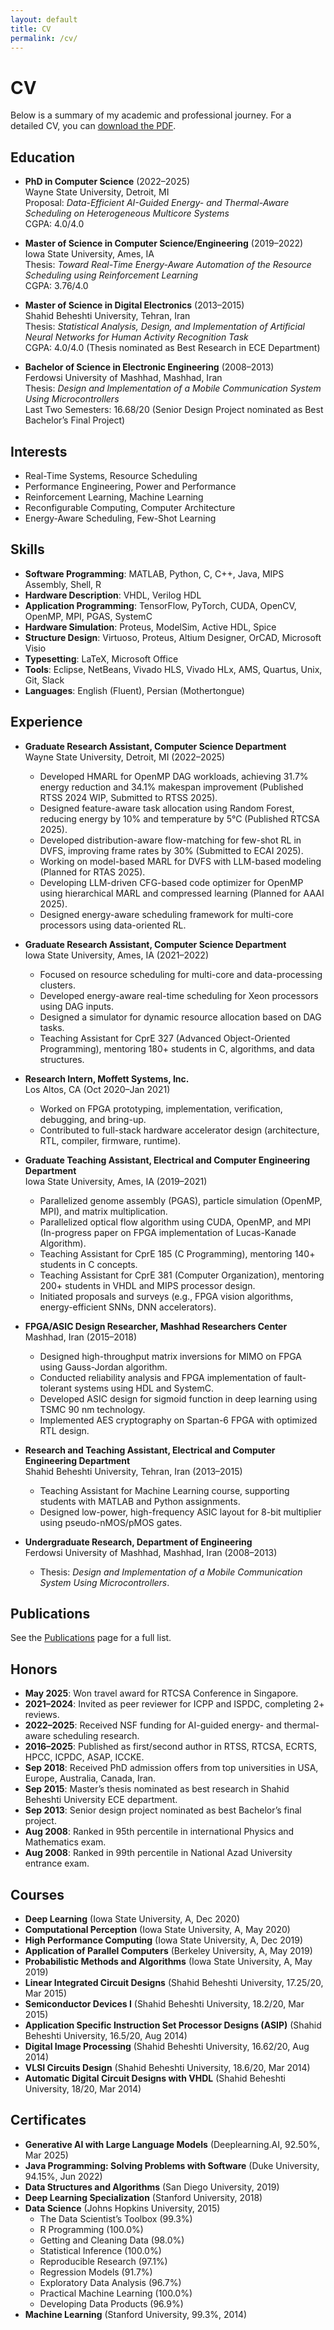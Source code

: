 ```yaml
---
layout: default
title: CV
permalink: /cv/
---
```


# CV

Below is a summary of my academic and professional journey. For a detailed CV, you can [download the PDF](https://drive.google.com/file/d/1MIBMP1KqHO3HnNIuELnxrwSHhtVKOlwc/view?usp=sharing).

## Education

- **PhD in Computer Science** (2022–2025)  
  Wayne State University, Detroit, MI  
  Proposal: *Data-Efficient AI-Guided Energy- and Thermal-Aware Scheduling on Heterogeneous Multicore Systems*  
  CGPA: 4.0/4.0

- **Master of Science in Computer Science/Engineering** (2019–2022)  
  Iowa State University, Ames, IA  
  Thesis: *Toward Real-Time Energy-Aware Automation of the Resource Scheduling using Reinforcement Learning*  
  CGPA: 3.76/4.0

- **Master of Science in Digital Electronics** (2013–2015)  
  Shahid Beheshti University, Tehran, Iran  
  Thesis: *Statistical Analysis, Design, and Implementation of Artificial Neural Networks for Human Activity Recognition Task*  
  CGPA: 4.0/4.0 (Thesis nominated as Best Research in ECE Department)

- **Bachelor of Science in Electronic Engineering** (2008–2013)  
  Ferdowsi University of Mashhad, Mashhad, Iran  
  Thesis: *Design and Implementation of a Mobile Communication System Using Microcontrollers*  
  Last Two Semesters: 16.68/20 (Senior Design Project nominated as Best Bachelor’s Final Project)

## Interests

- Real-Time Systems, Resource Scheduling
- Performance Engineering, Power and Performance
- Reinforcement Learning, Machine Learning
- Reconfigurable Computing, Computer Architecture
- Energy-Aware Scheduling, Few-Shot Learning

## Skills

- **Software Programming**: MATLAB, Python, C, C++, Java, MIPS Assembly, Shell, R
- **Hardware Description**: VHDL, Verilog HDL
- **Application Programming**: TensorFlow, PyTorch, CUDA, OpenCV, OpenMP, MPI, PGAS, SystemC
- **Hardware Simulation**: Proteus, ModelSim, Active HDL, Spice
- **Structure Design**: Virtuoso, Proteus, Altium Designer, OrCAD, Microsoft Visio
- **Typesetting**: LaTeX, Microsoft Office
- **Tools**: Eclipse, NetBeans, Vivado HLS, Vivado HLx, AMS, Quartus, Unix, Git, Slack
- **Languages**: English (Fluent), Persian (Mothertongue)

## Experience

- **Graduate Research Assistant, Computer Science Department**  
  Wayne State University, Detroit, MI (2022–2025)  
  - Developed HMARL for OpenMP DAG workloads, achieving 31.7% energy reduction and 34.1% makespan improvement (Published RTSS 2024 WIP, Submitted to RTSS 2025).  
  - Designed feature-aware task allocation using Random Forest, reducing energy by 10% and temperature by 5°C (Published RTCSA 2025).  
  - Developed distribution-aware flow-matching for few-shot RL in DVFS, improving frame rates by 30% (Submitted to ECAI 2025).  
  - Working on model-based MARL for DVFS with LLM-based modeling (Planned for RTAS 2025).  
  - Developing LLM-driven CFG-based code optimizer for OpenMP using hierarchical MARL and compressed learning (Planned for AAAI 2025).  
  - Designed energy-aware scheduling framework for multi-core processors using data-oriented RL.

- **Graduate Research Assistant, Computer Science Department**  
  Iowa State University, Ames, IA (2021–2022)  
  - Focused on resource scheduling for multi-core and data-processing clusters.  
  - Developed energy-aware real-time scheduling for Xeon processors using DAG inputs.  
  - Designed a simulator for dynamic resource allocation based on DAG tasks.  
  - Teaching Assistant for CprE 327 (Advanced Object-Oriented Programming), mentoring 180+ students in C, algorithms, and data structures.

- **Research Intern, Moffett Systems, Inc.**  
  Los Altos, CA (Oct 2020–Jan 2021)  
  - Worked on FPGA prototyping, implementation, verification, debugging, and bring-up.  
  - Contributed to full-stack hardware accelerator design (architecture, RTL, compiler, firmware, runtime).

- **Graduate Teaching Assistant, Electrical and Computer Engineering Department**  
  Iowa State University, Ames, IA (2019–2021)  
  - Parallelized genome assembly (PGAS), particle simulation (OpenMP, MPI), and matrix multiplication.  
  - Parallelized optical flow algorithm using CUDA, OpenMP, and MPI (In-progress paper on FPGA implementation of Lucas-Kanade Algorithm).  
  - Teaching Assistant for CprE 185 (C Programming), mentoring 140+ students in C concepts.  
  - Teaching Assistant for CprE 381 (Computer Organization), mentoring 200+ students in VHDL and MIPS processor design.  
  - Initiated proposals and surveys (e.g., FPGA vision algorithms, energy-efficient SNNs, DNN accelerators).

- **FPGA/ASIC Design Researcher, Mashhad Researchers Center**  
  Mashhad, Iran (2015–2018)  
  - Designed high-throughput matrix inversions for MIMO on FPGA using Gauss-Jordan algorithm.  
  - Conducted reliability analysis and FPGA implementation of fault-tolerant systems using HDL and SystemC.  
  - Developed ASIC design for sigmoid function in deep learning using TSMC 90 nm technology.  
  - Implemented AES cryptography on Spartan-6 FPGA with optimized RTL design.

- **Research and Teaching Assistant, Electrical and Computer Engineering Department**  
  Shahid Beheshti University, Tehran, Iran (2013–2015)  
  - Teaching Assistant for Machine Learning course, supporting students with MATLAB and Python assignments.  
  - Designed low-power, high-frequency ASIC layout for 8-bit multiplier using pseudo-nMOS/pMOS gates.

- **Undergraduate Research, Department of Engineering**  
  Ferdowsi University of Mashhad, Mashhad, Iran (2008–2013)  
  - Thesis: *Design and Implementation of a Mobile Communication System Using Microcontrollers*.

## Publications

See the [Publications](#) page for a full list.

## Honors

- **May 2025**: Won travel award for RTCSA Conference in Singapore.
- **2021–2024**: Invited as peer reviewer for ICPP and ISPDC, completing 2+ reviews.
- **2022–2025**: Received NSF funding for AI-guided energy- and thermal-aware scheduling research.
- **2016–2025**: Published as first/second author in RTSS, RTCSA, ECRTS, HPCC, ICPDC, ASAP, ICCKE.
- **Sep 2018**: Received PhD admission offers from top universities in USA, Europe, Australia, Canada, Iran.
- **Sep 2015**: Master’s thesis nominated as best research in Shahid Beheshti University ECE department.
- **Sep 2013**: Senior design project nominated as best Bachelor’s final project.
- **Aug 2008**: Ranked in 95th percentile in international Physics and Mathematics exam.
- **Aug 2008**: Ranked in 99th percentile in National Azad University entrance exam.

## Courses

- **Deep Learning** (Iowa State University, A, Dec 2020)
- **Computational Perception** (Iowa State University, A, May 2020)
- **High Performance Computing** (Iowa State University, A, Dec 2019)
- **Application of Parallel Computers** (Berkeley University, A, May 2019)
- **Probabilistic Methods and Algorithms** (Iowa State University, A, May 2019)
- **Linear Integrated Circuit Designs** (Shahid Beheshti University, 17.25/20, Mar 2015)
- **Semiconductor Devices I** (Shahid Beheshti University, 18.2/20, Mar 2015)
- **Application Specific Instruction Set Processor Designs (ASIP)** (Shahid Beheshti University, 16.5/20, Aug 2014)
- **Digital Image Processing** (Shahid Beheshti University, 16.62/20, Aug 2014)
- **VLSI Circuits Design** (Shahid Beheshti University, 18.6/20, Mar 2014)
- **Automatic Digital Circuit Designs with VHDL** (Shahid Beheshti University, 18/20, Mar 2014)

## Certificates

- **Generative AI with Large Language Models** (Deeplearning.AI, 92.50%, Mar 2025)
- **Java Programming: Solving Problems with Software** (Duke University, 94.15%, Jun 2022)
- **Data Structures and Algorithms** (San Diego University, 2019)
- **Deep Learning Specialization** (Stanford University, 2018)
- **Data Science** (Johns Hopkins University, 2015)  
  - The Data Scientist’s Toolbox (99.3%)  
  - R Programming (100.0%)  
  - Getting and Cleaning Data (98.0%)  
  - Statistical Inference (100.0%)  
  - Reproducible Research (97.1%)  
  - Regression Models (91.7%)  
  - Exploratory Data Analysis (96.7%)  
  - Practical Machine Learning (100.0%)  
  - Developing Data Products (96.9%)
- **Machine Learning** (Stanford University, 99.3%, 2014)
